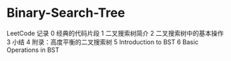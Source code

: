 # Binary-Search-Tree
LeetCode 记录
0 经典的代码片段
1 二叉搜索树简介
2 二叉搜索树中的基本操作
3 小结
4 附录：高度平衡的二叉搜索树
5 Introduction to BST
6 Basic Operations in BST
